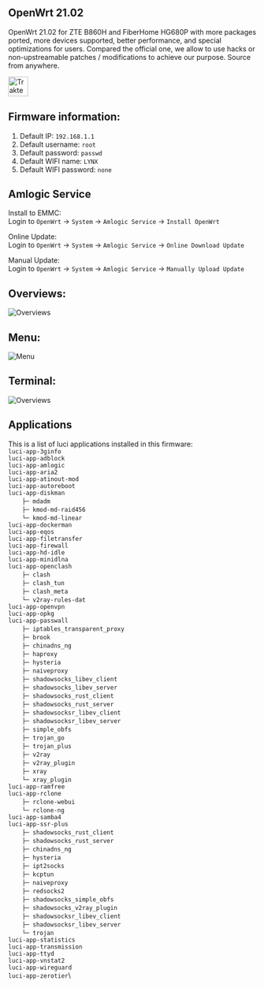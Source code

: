 ## OpenWrt 21.02
OpenWrt 21.02 for ZTE B860H and FiberHome HG680P with more packages ported, more devices supported, better performance, and special optimizations for users. Compared the official one, we allow to use hacks or non-upstreamable patches / modifications to achieve our purpose. Source from anywhere.

[<img src="https://cdn.trakteer.id/images/embed/trbtn-red-2.png" height="40" style="border:0px;height:40px;" alt="Trakteer Saya">](https://trakteer.id/lynxnexy/tip)

## Firmware information:
1. Default IP: `192.168.1.1`
2. Default username: `root`
3. Default password: `passwd`
4. Default WIFI name: `LYNX`
5. Default WIFI password: `none`

## Amlogic Service
Install to EMMC: </br> Login to `OpenWrt` → `System` → `Amlogic Service` → `Install OpenWrt`

Online Update: </br> Login to `OpenWrt` → `System` → `Amlogic Service` → `Online Download Update` 

Manual Update: </br> Login to `OpenWrt` → `System` → `Amlogic Service` → `Manually Upload Update`

## Overviews:
![Overviews](https://i.ibb.co/gV4zN9Z/Screenshot-2022-11-23-20-47-37-871-com-android-chrome.jpg)

## Menu:
![Menu](https://i.ibb.co/K26XWQ5/Screenshot-2022-11-23-20-48-00-186-com-android-chrome.jpg)

## Terminal:
![Overviews](https://i.ibb.co/tcs1c6T/Screenshot-2022-11-23-20-48-46-100-com-android-chrome.jpg)

## Applications
This is a list of luci applications installed in this firmware: </br>
`luci-app-3ginfo`\
`luci-app-adblock`\
`luci-app-amlogic`\
`luci-app-aria2`\
`luci-app-atinout-mod`\
`luci-app-autoreboot`\
`luci-app-diskman`\
&emsp;&emsp;`├─ mdadm`\
&emsp;&emsp;`├─ kmod-md-raid456`\
&emsp;&emsp;`└─ kmod-md-linear`\
`luci-app-dockerman`\
`luci-app-eqos`\
`luci-app-filetransfer`\
`luci-app-firewall`\
`luci-app-hd-idle`\
`luci-app-minidlna`\
`luci-app-openclash`\
&emsp;&emsp;`├─ clash`\
&emsp;&emsp;`├─ clash_tun`\
&emsp;&emsp;`├─ clash_meta`\
&emsp;&emsp;`└─ v2ray-rules-dat`\
`luci-app-openvpn`\
`luci-app-opkg`\
`luci-app-passwall`\
&emsp;&emsp;`├─ iptables_transparent_proxy`\
&emsp;&emsp;`├─ brook`\
&emsp;&emsp;`├─ chinadns_ng`\
&emsp;&emsp;`├─ haproxy`\
&emsp;&emsp;`├─ hysteria`\
&emsp;&emsp;`├─ naiveproxy`\
&emsp;&emsp;`├─ shadowsocks_libev_client`\
&emsp;&emsp;`├─ shadowsocks_libev_server`\
&emsp;&emsp;`├─ shadowsocks_rust_client`\
&emsp;&emsp;`├─ shadowsocks_rust_server`\
&emsp;&emsp;`├─ shadowsocksr_libev_client`\
&emsp;&emsp;`├─ shadowsocksr_libev_server`\
&emsp;&emsp;`├─ simple_obfs`\
&emsp;&emsp;`├─ trojan_go`\
&emsp;&emsp;`├─ trojan_plus`\
&emsp;&emsp;`├─ v2ray`\
&emsp;&emsp;`├─ v2ray_plugin`\
&emsp;&emsp;`├─ xray`\
&emsp;&emsp;`└─ xray_plugin`\
`luci-app-ramfree`\
`luci-app-rclone`\
&emsp;&emsp;`├─ rclone-webui`\
&emsp;&emsp;`└─ rclone-ng`\
`luci-app-samba4`\
`luci-app-ssr-plus`\
&emsp;&emsp;`├─ shadowsocks_rust_client`\
&emsp;&emsp;`├─ shadowsocks_rust_server`\
&emsp;&emsp;`├─ chinadns_ng`\
&emsp;&emsp;`├─ hysteria`\
&emsp;&emsp;`├─ ipt2socks`\
&emsp;&emsp;`├─ kcptun`\
&emsp;&emsp;`├─ naiveproxy`\
&emsp;&emsp;`├─ redsocks2`\
&emsp;&emsp;`├─ shadowsocks_simple_obfs`\
&emsp;&emsp;`├─ shadowsocks_v2ray_plugin`\
&emsp;&emsp;`├─ shadowsocksr_libev_client`\
&emsp;&emsp;`├─ shadowsocksr_libev_server`\
&emsp;&emsp;`└─ trojan`\
`luci-app-statistics`\
`luci-app-transmission`\
`luci-app-ttyd`\
`luci-app-vnstat2`\
`luci-app-wireguard`\
`luci-app-zerotier`\

